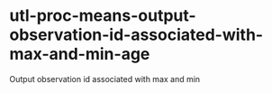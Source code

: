 # utl-proc-means-output-observation-id-associated-with-max-and-min-age
Output observation id associated with max and min
